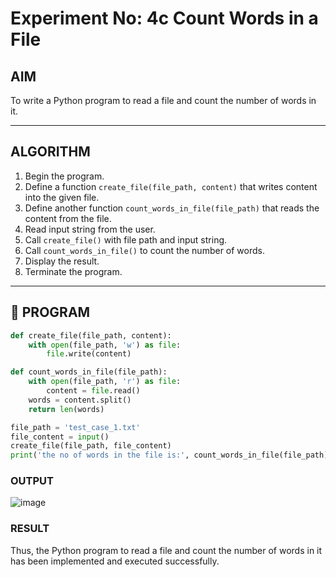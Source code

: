 # Experiment No: 4c Count Words in a File

## AIM  
To write a Python program to read a file and count the number of words in it.

---

## ALGORITHM  
1. Begin the program.  
2. Define a function `create_file(file_path, content)` that writes content into the given file.  
3. Define another function `count_words_in_file(file_path)` that reads the content from the file.  
4. Read input string from the user.  
5. Call `create_file()` with file path and input string.  
6. Call `count_words_in_file()` to count the number of words.  
7. Display the result.  
8. Terminate the program.

---

## 🧾 PROGRAM

```python
def create_file(file_path, content):
    with open(file_path, 'w') as file:
        file.write(content)

def count_words_in_file(file_path):
    with open(file_path, 'r') as file:
        content = file.read()
    words = content.split()
    return len(words)

file_path = 'test_case_1.txt'
file_content = input()
create_file(file_path, file_content)
print('the no of words in the file is:', count_words_in_file(file_path))

```


### OUTPUT
![image](https://github.com/user-attachments/assets/074683e0-5a8d-4b62-879d-135bcc29fbcb)

### RESULT
Thus, the Python program to read a file and count the number of words in it has been implemented and executed successfully.
